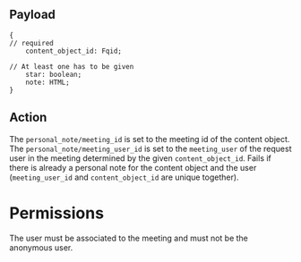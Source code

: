 ## Payload
```
{
// required
    content_object_id: Fqid;

// At least one has to be given
    star: boolean;
    note: HTML;
}
```

## Action
The `personal_note/meeting_id` is set to the meeting id of the content object. The
`personal_note/meeting_user_id` is set to the `meeting_user` of the request user in the meeting
determined by the given `content_object_id`. Fails if there is already a personal note for the
content object and the user (`meeting_user_id` and `content_object_id` are unique together).

# Permissions
The user must be associated to the meeting and must not be the anonymous user.
